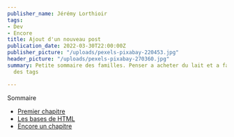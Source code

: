 ```yaml
---
publisher_name: Jérémy Lorthioir
tags:
- Dev
- Encore
title: Ajout d'un nouveau post
publication_date: 2022-03-30T22:00:00Z
publisher_picture: "/uploads/pexels-pixabay-220453.jpg"
header_picture: "/uploads/pexels-pixabay-270360.jpg"
summary: Petite sommaire des familles. Penser a acheter du lait et a faire le style
  des tags

---
```


<div class="blog-post-summary">
<p class="summary-title">Sommaire</p>
<ul class="summary-container">
<li>
<a href="#link1">Premier chapitre</a>
</li>
<li>
<a href="#">Les bases de HTML</a>
</li>
<li>
<a href="#">Encore un chapitre</a>
</li>
</ul>
</div>
